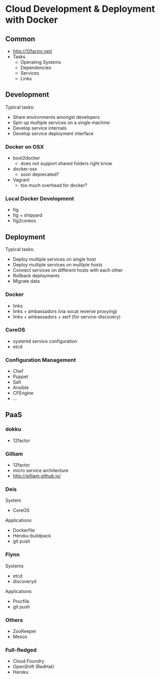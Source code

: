 # Cloud Development & Deployment with Docker

## Common

* http://12factor.net/
* Tasks
  * Operating Systems
  * Dependencies
  * Services
  * Links

## Development

Typical tasks:

* Share environments amongst developers
* Spin up multiple services on a single machine
* Develop service internals
* Develop service deployment interface

### Docker on OSX

* boot2docker
  * does not support shared folders right know
* docker-osx
  * soon deprecated?
* Vagrant
  * too much overhead for docker?

### Local Docker Development

* fig
* fig + shipyard
* fig2coreos

## Deployment

Typical tasks:

* Deploy multiple services on single host
* Deploy multiple services on multiple hosts
* Connect services on different hosts with each other
* Rollback deployments
* Migrate data

### Docker

- links
- links + ambassadors (via socat reverse proxying)
- links + ambassadors + serf (for service-discovery)

### CoreOS

- systemd service configuration
- etcd

### Configuration Management

- Chef
- Puppet
- Salt
- Ansible
- CFEngine
- …

## PaaS

### dokku

* 12factor

### Gilliam

* 12factor
* micro service architecture
* http://gilliam.github.io/

### Deis

System

- CoreOS

Applications

- Dockerfile
- Heroku-buildpack
- git push

### Flynn

Systems

- etcd
- discoveryd

Applications

- Procfile
- git push

### Others

- ZooKeeper
- Mesos

### Full-fledged

- Cloud Foundry
- OpenShift (RedHat)
- Heroku

